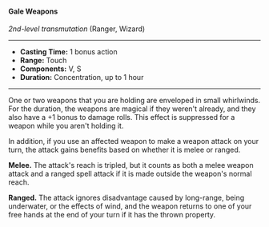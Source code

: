 #### Gale Weapons
*2nd-level transmutation* (Ranger, Wizard)
___
- **Casting Time:** 1 bonus action 
- **Range:** Touch 
- **Components:** V, S 
- **Duration:** Concentration, up to 1 hour 
---
One or two weapons that you are holding are enveloped in small whirlwinds. For the duration, the weapons are magical if they weren't already, and they also have a +1 bonus to damage rolls. This effect is suppressed for a weapon while you aren't holding it.

In addition, if you use an affected weapon to make a weapon attack on your turn, the attack gains benefits based on whether it is melee or ranged.

**Melee.** The attack's reach is tripled, but it counts as both a melee weapon attack and a ranged spell attack if it is made outside the weapon's normal reach. 

**Ranged.** The attack ignores disadvantage caused by long-range, being underwater, or the effects of wind, and the weapon returns to one of your free hands at the end of your turn if it has the thrown property. 
